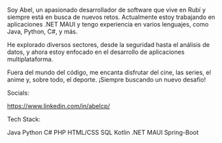 Soy Abel, un apasionado desarrollador de software que vive en Rubí y siempre está en busca de nuevos retos. Actualmente estoy trabajando en aplicaciones .NET MAUI y tengo experiencia en varios lenguajes, como Java, Python, C#, y más.

He explorado diversos sectores, desde la seguridad hasta el análisis de datos, y ahora estoy enfocado en el desarrollo de aplicaciones multiplataforma. 

Fuera del mundo del código, me encanta disfrutar del cine, las series, el anime y, sobre todo, el deporte. ¡Siempre buscando un nuevo desafío! 

Socials:

https://www.linkedin.com/in/abelcp/

Tech Stack:

Java
Python
C#
PHP
HTML/CSS
SQL
Kotlin
.NET MAUI
Spring-Boot
